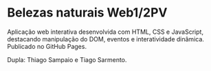 # Belezas naturais Web1/2PV
Aplicação web interativa desenvolvida com HTML, CSS e JavaScript, destacando manipulação do DOM, eventos e interatividade dinâmica. Publicado no GitHub Pages.

Dupla: Thiago Sampaio e Tiago Sarmento.

